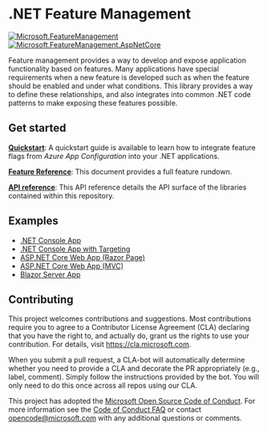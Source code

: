 # .NET Feature Management

[![Microsoft.FeatureManagement](https://img.shields.io/nuget/v/Microsoft.FeatureManagement?label=Microsoft.FeatureManagement)](https://www.nuget.org/packages/Microsoft.FeatureManagement)
[![Microsoft.FeatureManagement.AspNetCore](https://img.shields.io/nuget/v/Microsoft.FeatureManagement.AspNetCore?label=Microsoft.FeatureManagement.AspNetCore)](https://www.nuget.org/packages/Microsoft.FeatureManagement.AspNetCore)

Feature management provides a way to develop and expose application functionality based on features. Many applications have special requirements when a new feature is developed such as when the feature should be enabled and under what conditions. This library provides a way to define these relationships, and also integrates into common .NET code patterns to make exposing these features possible. 

## Get started

[**Quickstart**](https://learn.microsoft.com/azure/azure-app-configuration/quickstart-feature-flag-dotnet): A quickstart guide is available to learn how to integrate feature flags from *Azure App Configuration* into your .NET applications.

[**Feature Reference**](https://learn.microsoft.com/azure/azure-app-configuration/feature-management-dotnet-reference): This document provides a full feature rundown.

[**API reference**](https://go.microsoft.com/fwlink/?linkid=2091700): This API reference details the API surface of the libraries contained within this repository.

## Examples

* [.NET Console App](./examples/ConsoleApp)
* [.NET Console App with Targeting](./examples/TargetingConsoleApp)
* [ASP.NET Core Web App (Razor Page)](./examples/RazorPages)
* [ASP.NET Core Web App (MVC)](./examples/FeatureFlagDemo)
* [Blazor Server App](./examples/BlazorServerApp)

## Contributing

This project welcomes contributions and suggestions.  Most contributions require you to agree to a
Contributor License Agreement (CLA) declaring that you have the right to, and actually do, grant us
the rights to use your contribution. For details, visit https://cla.microsoft.com.

When you submit a pull request, a CLA-bot will automatically determine whether you need to provide
a CLA and decorate the PR appropriately (e.g., label, comment). Simply follow the instructions
provided by the bot. You will only need to do this once across all repos using our CLA.

This project has adopted the [Microsoft Open Source Code of Conduct](https://opensource.microsoft.com/codeofconduct/).
For more information see the [Code of Conduct FAQ](https://opensource.microsoft.com/codeofconduct/faq/) or
contact [opencode@microsoft.com](mailto:opencode@microsoft.com) with any additional questions or comments.
